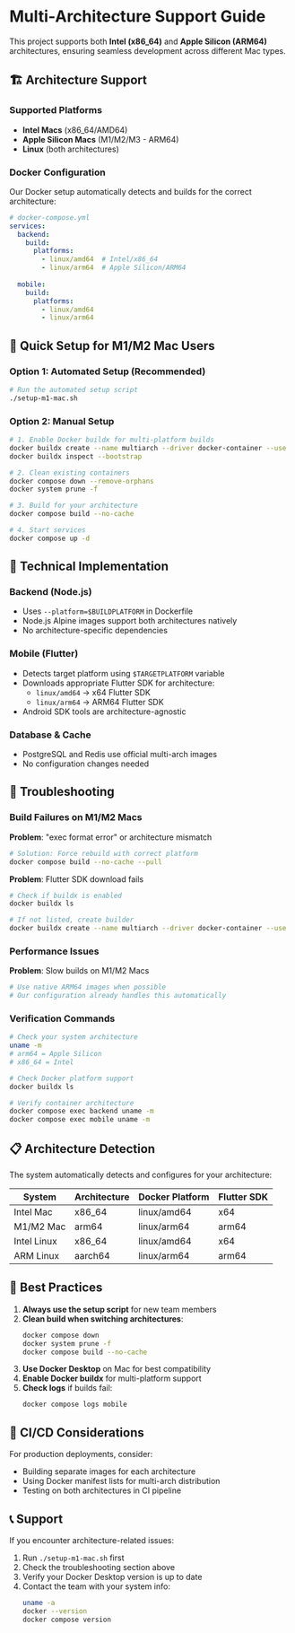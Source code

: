 # Multi-Architecture Support Guide

This project supports both **Intel (x86_64)** and **Apple Silicon (ARM64)** architectures, ensuring seamless development across different Mac types.

## 🏗️ Architecture Support

### Supported Platforms
- **Intel Macs** (x86_64/AMD64)
- **Apple Silicon Macs** (M1/M2/M3 - ARM64)
- **Linux** (both architectures)

### Docker Configuration
Our Docker setup automatically detects and builds for the correct architecture:

```yaml
# docker-compose.yml
services:
  backend:
    build:
      platforms:
        - linux/amd64  # Intel/x86_64
        - linux/arm64  # Apple Silicon/ARM64
  
  mobile:
    build:
      platforms:
        - linux/amd64
        - linux/arm64
```

## 🚀 Quick Setup for M1/M2 Mac Users

### Option 1: Automated Setup (Recommended)
```bash
# Run the automated setup script
./setup-m1-mac.sh
```

### Option 2: Manual Setup
```bash
# 1. Enable Docker buildx for multi-platform builds
docker buildx create --name multiarch --driver docker-container --use
docker buildx inspect --bootstrap

# 2. Clean existing containers
docker compose down --remove-orphans
docker system prune -f

# 3. Build for your architecture
docker compose build --no-cache

# 4. Start services
docker compose up -d
```

## 🔧 Technical Implementation

### Backend (Node.js)
- Uses `--platform=$BUILDPLATFORM` in Dockerfile
- Node.js Alpine images support both architectures natively
- No architecture-specific dependencies

### Mobile (Flutter)
- Detects target platform using `$TARGETPLATFORM` variable
- Downloads appropriate Flutter SDK for architecture:
  - `linux/amd64` → x64 Flutter SDK
  - `linux/arm64` → ARM64 Flutter SDK
- Android SDK tools are architecture-agnostic

### Database & Cache
- PostgreSQL and Redis use official multi-arch images
- No configuration changes needed

## 🐛 Troubleshooting

### Build Failures on M1/M2 Macs

**Problem**: "exec format error" or architecture mismatch
```bash
# Solution: Force rebuild with correct platform
docker compose build --no-cache --pull
```

**Problem**: Flutter SDK download fails
```bash
# Check if buildx is enabled
docker buildx ls

# If not listed, create builder
docker buildx create --name multiarch --driver docker-container --use
```

### Performance Issues

**Problem**: Slow builds on M1/M2 Macs
```bash
# Use native ARM64 images when possible
# Our configuration already handles this automatically
```

### Verification Commands

```bash
# Check your system architecture
uname -m
# arm64 = Apple Silicon
# x86_64 = Intel

# Check Docker platform support
docker buildx ls

# Verify container architecture
docker compose exec backend uname -m
docker compose exec mobile uname -m
```

## 📋 Architecture Detection

The system automatically detects and configures for your architecture:

| System | Architecture | Docker Platform | Flutter SDK |
|--------|-------------|----------------|-------------|
| Intel Mac | x86_64 | linux/amd64 | x64 |
| M1/M2 Mac | arm64 | linux/arm64 | arm64 |
| Intel Linux | x86_64 | linux/amd64 | x64 |
| ARM Linux | aarch64 | linux/arm64 | arm64 |

## 🎯 Best Practices

1. **Always use the setup script** for new team members
2. **Clean build when switching architectures**:
   ```bash
   docker compose down
   docker system prune -f
   docker compose build --no-cache
   ```
3. **Use Docker Desktop** on Mac for best compatibility
4. **Enable Docker buildx** for multi-platform support
5. **Check logs** if builds fail:
   ```bash
   docker compose logs mobile
   ```

## 🔄 CI/CD Considerations

For production deployments, consider:
- Building separate images for each architecture
- Using Docker manifest lists for multi-arch distribution
- Testing on both architectures in CI pipeline

## 📞 Support

If you encounter architecture-related issues:
1. Run `./setup-m1-mac.sh` first
2. Check the troubleshooting section above
3. Verify your Docker Desktop version is up to date
4. Contact the team with your system info:
   ```bash
   uname -a
   docker --version
   docker compose version
   ```
